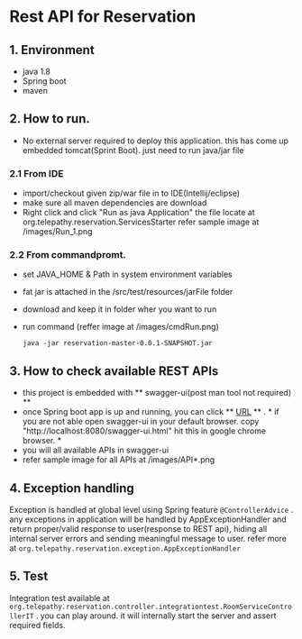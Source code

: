 # Rest API for Reservation

## 1. Environment
* java 1.8
* Spring boot 
* maven

## 2. How to run.
* No external server required to deploy this application. this has come up embedded tomcat(Sprint Boot). just need to run java/jar file

### 2.1 From IDE
* import/checkout given zip/war file in to IDE(Intellij/eclipse)
* make sure all maven dependencies are download
* Right click and click "Run as java Application" the file locate at org.telepathy.reservation.ServicesStarter
 refer sample image at /images/Run_1.png
 
### 2.2 From commandpromt.
 * set JAVA_HOME & Path in system environment variables
 * fat jar is attached in the /src/test/resources/jarFile folder
 * download and keep it in folder wher you want to run
 * run command (reffer image at /images/cmdRun.png)
 
   ``` 
   java -jar reservation-master-0.0.1-SNAPSHOT.jar
   
   ```
 
## 3. How to check available REST APIs
* this project is embedded with ** swagger-ui(post man tool not required) **
* once Spring boot app is up and running, you can click ** [URL](http://localhost:8080/swagger-ui.html)  ** . * if you are not able open swagger-ui in your default browser. copy "http://localhost:8080/swagger-ui.html" hit this in google chrome browser. *
* you will all available APIs in swagger-ui
* refer sample image for all APIs at /images/API*.png

## 4. Exception handling
Exception is handled at global level using Spring feature ``` @ControllerAdvice ``` . any exceptions in application will be handled by AppExceptionHandler and return proper/valid response to user(response to REST api), hiding all internal server errors and sending meaningful message to user.
refer more at ``` org.telepathy.reservation.exception.AppExceptionHandler ```

## 5. Test
Integration test available at ```org.telepathy.reservation.controller.integrationtest.RoomServiceControllerIT```  . you can play around. it will internally start the server and assert required fields.

